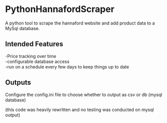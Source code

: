 # PythonHannafordScraper
 A python tool to scrape the hannaford website and add product data to a MySql database.
 
 ## Intended Features  
 -Price tracking over time  
 -configurable database access  
 -run on a schedule every few days to keep things up to date  
  
  ## Outputs
  Configure the config.ini file to choose whether to output as csv or db (mysql database)
  
  (this code was heavily rewritten and no testing was conducted on mysql output)
